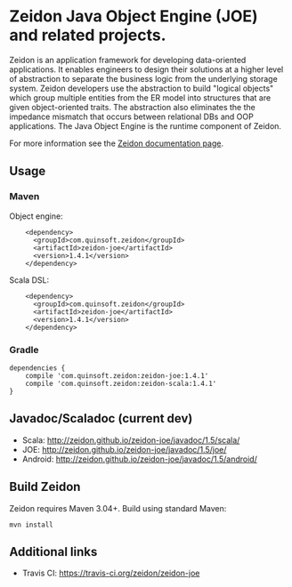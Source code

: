 # Zeidon Java Object Engine (JOE) and related projects.

Zeidon is an application framework for developing data-oriented applications.  It enables engineers to design their solutions at a higher level of abstraction to separate the business logic from the underlying storage system.  Zeidon developers use the abstraction to build "logical objects" which group multiple entities from the ER model into structures that are given object-oriented traits.  The abstraction also eliminates the the impedance mismatch that occurs between relational DBs and OOP applications.  The Java Object Engine is the runtime component of Zeidon.

For more information see the [Zeidon documentation page](http://zeidon.github.io/zeidon-joe).

## Usage

### Maven

Object engine:

```
    <dependency>
      <groupId>com.quinsoft.zeidon</groupId>
      <artifactId>zeidon-joe</artifactId>
      <version>1.4.1</version>
    </dependency>
```

Scala DSL:

```
    <dependency>
      <groupId>com.quinsoft.zeidon</groupId>
      <artifactId>zeidon-joe</artifactId>
      <version>1.4.1</version>
    </dependency>
```

### Gradle

```
dependencies {
    compile 'com.quinsoft.zeidon:zeidon-joe:1.4.1'
    compile 'com.quinsoft.zeidon:zeidon-scala:1.4.1'
}
```

## Javadoc/Scaladoc (current dev)

* Scala: http://zeidon.github.io/zeidon-joe/javadoc/1.5/scala/
* JOE: http://zeidon.github.io/zeidon-joe/javadoc/1.5/joe/
* Android: http://zeidon.github.io/zeidon-joe/javadoc/1.5/android/

## Build Zeidon

Zeidon requires Maven 3.04+.  Build using standard Maven:

```
mvn install
```

## Additional links

* Travis CI: https://travis-ci.org/zeidon/zeidon-joe

